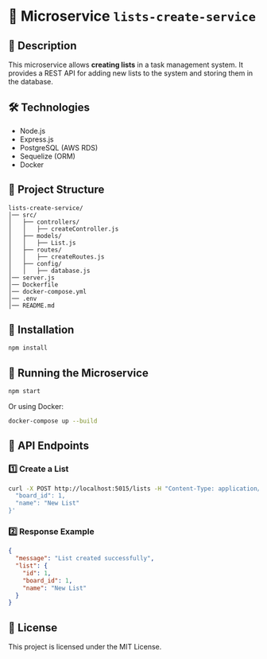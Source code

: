 # 🚀 Microservice `lists-create-service`

## 📌 Description
This microservice allows **creating lists** in a task management system.
It provides a REST API for adding new lists to the system and storing them in the database.

## 🛠️ Technologies
- Node.js
- Express.js
- PostgreSQL (AWS RDS)
- Sequelize (ORM)
- Docker

## 📂 Project Structure
```
lists-create-service/
│── src/
│   ├── controllers/
│   │   ├── createController.js
│   ├── models/
│   │   ├── List.js
│   ├── routes/
│   │   ├── createRoutes.js
│   ├── config/
│   │   ├── database.js
│── server.js
│── Dockerfile
│── docker-compose.yml
│── .env
│── README.md
```

## 🔧 Installation
```sh
npm install
```

## 🚀 Running the Microservice
```sh
npm start
```
Or using Docker:
```sh
docker-compose up --build
```

## 🔗 API Endpoints
### **1️⃣ Create a List**
```sh
curl -X POST http://localhost:5015/lists -H "Content-Type: application/json" -d '{
  "board_id": 1,
  "name": "New List"
}'
```

### **2️⃣ Response Example**
```json
{
  "message": "List created successfully",
  "list": {
    "id": 1,
    "board_id": 1,
    "name": "New List"
  }
}
```

## 📄 License
This project is licensed under the MIT License.

